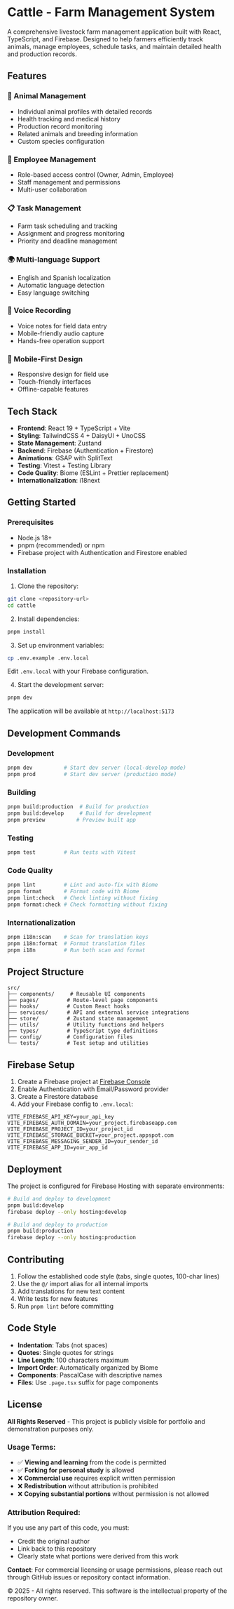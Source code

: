 # Cattle - Farm Management System

A comprehensive livestock farm management application built with React, TypeScript, and Firebase. Designed to help farmers efficiently track animals, manage employees, schedule tasks, and maintain detailed health and production records.

## Features

### 🐄 Animal Management
- Individual animal profiles with detailed records
- Health tracking and medical history
- Production record monitoring
- Related animals and breeding information
- Custom species configuration

### 👥 Employee Management
- Role-based access control (Owner, Admin, Employee)
- Staff management and permissions
- Multi-user collaboration

### 📋 Task Management
- Farm task scheduling and tracking
- Assignment and progress monitoring
- Priority and deadline management

### 🌍 Multi-language Support
- English and Spanish localization
- Automatic language detection
- Easy language switching

### 🎤 Voice Recording
- Voice notes for field data entry
- Mobile-friendly audio capture
- Hands-free operation support

### 📱 Mobile-First Design
- Responsive design for field use
- Touch-friendly interfaces
- Offline-capable features

## Tech Stack

- **Frontend**: React 19 + TypeScript + Vite
- **Styling**: TailwindCSS 4 + DaisyUI + UnoCSS
- **State Management**: Zustand
- **Backend**: Firebase (Authentication + Firestore)
- **Animations**: GSAP with SplitText
- **Testing**: Vitest + Testing Library
- **Code Quality**: Biome (ESLint + Prettier replacement)
- **Internationalization**: i18next

## Getting Started

### Prerequisites
- Node.js 18+ 
- pnpm (recommended) or npm
- Firebase project with Authentication and Firestore enabled

### Installation

1. Clone the repository:
```bash
git clone <repository-url>
cd cattle
```

2. Install dependencies:
```bash
pnpm install
```

3. Set up environment variables:
```bash
cp .env.example .env.local
```
Edit `.env.local` with your Firebase configuration.

4. Start the development server:
```bash
pnpm dev
```

The application will be available at `http://localhost:5173`

## Development Commands

### Development
```bash
pnpm dev          # Start dev server (local-develop mode)
pnpm prod         # Start dev server (production mode)
```

### Building
```bash
pnpm build:production  # Build for production
pnpm build:develop     # Build for development
pnpm preview          # Preview built app
```

### Testing
```bash
pnpm test         # Run tests with Vitest
```

### Code Quality
```bash
pnpm lint         # Lint and auto-fix with Biome
pnpm format       # Format code with Biome
pnpm lint:check   # Check linting without fixing
pnpm format:check # Check formatting without fixing
```

### Internationalization
```bash
pnpm i18n:scan    # Scan for translation keys
pnpm i18n:format  # Format translation files
pnpm i18n         # Run both scan and format
```

## Project Structure

```
src/
├── components/     # Reusable UI components
├── pages/         # Route-level page components
├── hooks/         # Custom React hooks
├── services/      # API and external service integrations
├── store/         # Zustand state management
├── utils/         # Utility functions and helpers
├── types/         # TypeScript type definitions
├── config/        # Configuration files
└── tests/         # Test setup and utilities
```

## Firebase Setup

1. Create a Firebase project at [Firebase Console](https://console.firebase.google.com)
2. Enable Authentication with Email/Password provider
3. Create a Firestore database
4. Add your Firebase config to `.env.local`:

```env
VITE_FIREBASE_API_KEY=your_api_key
VITE_FIREBASE_AUTH_DOMAIN=your_project.firebaseapp.com
VITE_FIREBASE_PROJECT_ID=your_project_id
VITE_FIREBASE_STORAGE_BUCKET=your_project.appspot.com
VITE_FIREBASE_MESSAGING_SENDER_ID=your_sender_id
VITE_FIREBASE_APP_ID=your_app_id
```

## Deployment

The project is configured for Firebase Hosting with separate environments:

```bash
# Build and deploy to development
pnpm build:develop
firebase deploy --only hosting:develop

# Build and deploy to production  
pnpm build:production
firebase deploy --only hosting:production
```

## Contributing

1. Follow the established code style (tabs, single quotes, 100-char lines)
2. Use the `@/` import alias for all internal imports
3. Add translations for new text content
4. Write tests for new features
5. Run `pnpm lint` before committing

## Code Style

- **Indentation**: Tabs (not spaces)
- **Quotes**: Single quotes for strings
- **Line Length**: 100 characters maximum
- **Import Order**: Automatically organized by Biome
- **Components**: PascalCase with descriptive names
- **Files**: Use `.page.tsx` suffix for page components

## License

**All Rights Reserved** - This project is publicly visible for portfolio and demonstration purposes only.

### Usage Terms:
- ✅ **Viewing and learning** from the code is permitted
- ✅ **Forking for personal study** is allowed
- ❌ **Commercial use** requires explicit written permission
- ❌ **Redistribution** without attribution is prohibited
- ❌ **Copying substantial portions** without permission is not allowed

### Attribution Required:
If you use any part of this code, you must:
- Credit the original author
- Link back to this repository
- Clearly state what portions were derived from this work

**Contact**: For commercial licensing or usage permissions, please reach out through GitHub issues or repository contact information.

© 2025 - All rights reserved. This software is the intellectual property of the repository owner.
